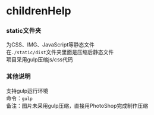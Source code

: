 # childrenHelp

### static文件夹

为CSS、IMG、JavaScript等静态文件  
在`./static/dist`文件夹里面是压缩后静态文件  
项目采用gulp压缩js/css代码

### 其他说明

支持gulp运行环境  
命令：`gulp`  
备注：图片未采用gulp压缩，直接用PhotoShop完成制作压缩
